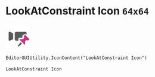 # LookAtConstraint Icon `64x64`
<img src="/img/LookAtConstraint%20Icon.png" width=64 height=64>

``` CSharp
EditorGUIUtility.IconContent("LookAtConstraint Icon")
```
```
LookAtConstraint Icon
```
